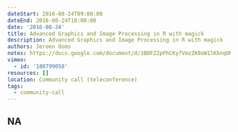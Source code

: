 ```yaml
---
dateStart: 2016-08-24T09:00:00
dateEnd: 2016-08-24T10:00:00
date: '2016-08-24'
title: Advanced Graphics and Image Processing in R with magick
description: Advanced Graphics and Image Processing in R with magick
authors: Jeroen Ooms
notes: https://docs.google.com/document/d/1BDFZZpPhCKy7VmzZK8oW1lKbnqOMK0Sdoid9TZJpvss/edit
vimeo:
  - id: '180799058'
resources: []
location: Community call (teleconference)
tags:
  - community-call
---
```

NA
---

